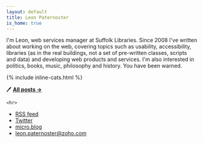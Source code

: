 ```yaml
---
layout: default
title: Leon Paternoster
is_home: true
---
```


I'm Leon, web services manager at Suffolk Libraries. Since 2008 I've written about working on the web, covering topics such as usability, accessibility, libraries (as in the real buildings, not a set of pre-written classes, scripts and data) and developing web products and services. I'm also interested in politics, books, music, philosophy and history. You have been warned.

{% include inline-cats.html %}

<span role="img" aria-label="A pen">🖊</span> [**All posts &rarr;**](/posts/)

<div class="pv2 pv3-ns">

    <hr>

</div>

- [RSS feed](/feed/index.xml/)
- [Twitter](https://mobile.twitter.com/leonpaternoster/)
- [micro.blog](https://micro.blog/leonp/)
- leon.paternoster@zoho.com
